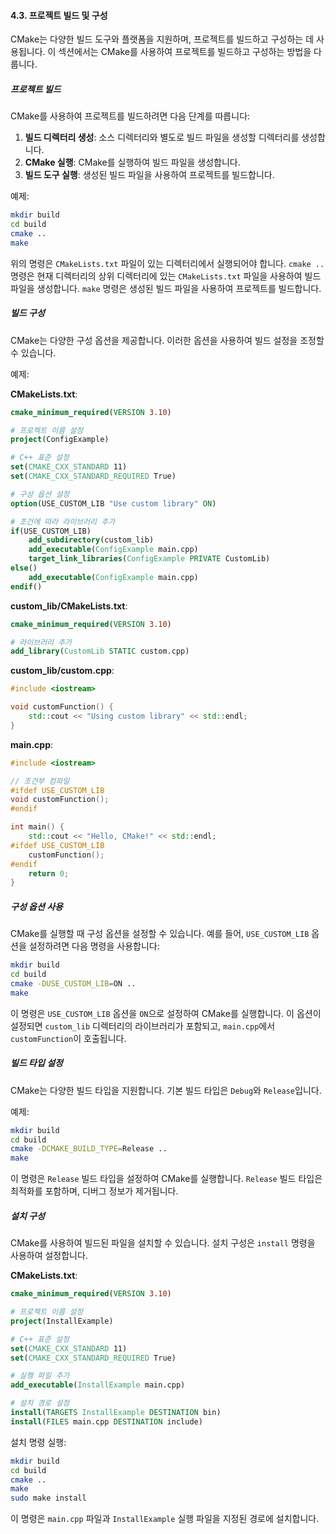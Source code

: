 #### 4.3. 프로젝트 빌드 및 구성

CMake는 다양한 빌드 도구와 플랫폼을 지원하며, 프로젝트를 빌드하고 구성하는 데 사용됩니다. 이 섹션에서는 CMake를 사용하여 프로젝트를 빌드하고 구성하는 방법을 다룹니다.

##### 프로젝트 빌드

CMake를 사용하여 프로젝트를 빌드하려면 다음 단계를 따릅니다:

1. **빌드 디렉터리 생성**: 소스 디렉터리와 별도로 빌드 파일을 생성할 디렉터리를 생성합니다.
2. **CMake 실행**: CMake를 실행하여 빌드 파일을 생성합니다.
3. **빌드 도구 실행**: 생성된 빌드 파일을 사용하여 프로젝트를 빌드합니다.

예제:

```bash
mkdir build
cd build
cmake ..
make
```

위의 명령은 `CMakeLists.txt` 파일이 있는 디렉터리에서 실행되어야 합니다. `cmake ..` 명령은 현재 디렉터리의 상위 디렉터리에 있는 `CMakeLists.txt` 파일을 사용하여 빌드 파일을 생성합니다. `make` 명령은 생성된 빌드 파일을 사용하여 프로젝트를 빌드합니다.

##### 빌드 구성

CMake는 다양한 구성 옵션을 제공합니다. 이러한 옵션을 사용하여 빌드 설정을 조정할 수 있습니다.

예제:

**CMakeLists.txt**:
```cmake
cmake_minimum_required(VERSION 3.10)

# 프로젝트 이름 설정
project(ConfigExample)

# C++ 표준 설정
set(CMAKE_CXX_STANDARD 11)
set(CMAKE_CXX_STANDARD_REQUIRED True)

# 구성 옵션 설정
option(USE_CUSTOM_LIB "Use custom library" ON)

# 조건에 따라 라이브러리 추가
if(USE_CUSTOM_LIB)
    add_subdirectory(custom_lib)
    add_executable(ConfigExample main.cpp)
    target_link_libraries(ConfigExample PRIVATE CustomLib)
else()
    add_executable(ConfigExample main.cpp)
endif()
```

**custom_lib/CMakeLists.txt**:
```cmake
cmake_minimum_required(VERSION 3.10)

# 라이브러리 추가
add_library(CustomLib STATIC custom.cpp)
```

**custom_lib/custom.cpp**:
```cpp
#include <iostream>

void customFunction() {
    std::cout << "Using custom library" << std::endl;
}
```

**main.cpp**:
```cpp
#include <iostream>

// 조건부 컴파일
#ifdef USE_CUSTOM_LIB
void customFunction();
#endif

int main() {
    std::cout << "Hello, CMake!" << std::endl;
#ifdef USE_CUSTOM_LIB
    customFunction();
#endif
    return 0;
}
```

##### 구성 옵션 사용

CMake를 실행할 때 구성 옵션을 설정할 수 있습니다. 예를 들어, `USE_CUSTOM_LIB` 옵션을 설정하려면 다음 명령을 사용합니다:

```bash
mkdir build
cd build
cmake -DUSE_CUSTOM_LIB=ON ..
make
```

이 명령은 `USE_CUSTOM_LIB` 옵션을 `ON`으로 설정하여 CMake를 실행합니다. 이 옵션이 설정되면 `custom_lib` 디렉터리의 라이브러리가 포함되고, `main.cpp`에서 `customFunction`이 호출됩니다.

##### 빌드 타입 설정

CMake는 다양한 빌드 타입을 지원합니다. 기본 빌드 타입은 `Debug`와 `Release`입니다.

예제:

```bash
mkdir build
cd build
cmake -DCMAKE_BUILD_TYPE=Release ..
make
```

이 명령은 `Release` 빌드 타입을 설정하여 CMake를 실행합니다. `Release` 빌드 타입은 최적화를 포함하며, 디버그 정보가 제거됩니다.

##### 설치 구성

CMake를 사용하여 빌드된 파일을 설치할 수 있습니다. 설치 구성은 `install` 명령을 사용하여 설정합니다.

**CMakeLists.txt**:
```cmake
cmake_minimum_required(VERSION 3.10)

# 프로젝트 이름 설정
project(InstallExample)

# C++ 표준 설정
set(CMAKE_CXX_STANDARD 11)
set(CMAKE_CXX_STANDARD_REQUIRED True)

# 실행 파일 추가
add_executable(InstallExample main.cpp)

# 설치 경로 설정
install(TARGETS InstallExample DESTINATION bin)
install(FILES main.cpp DESTINATION include)
```

설치 명령 실행:

```bash
mkdir build
cd build
cmake ..
make
sudo make install
```

이 명령은 `main.cpp` 파일과 `InstallExample` 실행 파일을 지정된 경로에 설치합니다.
